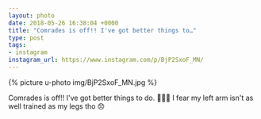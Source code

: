 ```yaml
---
layout: photo
date: 2018-05-26 16:38:04 +0000
title: "Comrades is off!! I've got better things to…"
type: post
tags:
- instagram
instagram_url: https://www.instagram.com/p/BjP2SxoF_MN/
---
```


{% picture u-photo img/BjP2SxoF_MN.jpg %}

Comrades is off!! I've got better things to do. 🤣😂🤣 I fear my left arm isn't as well trained as my legs tho 😞
